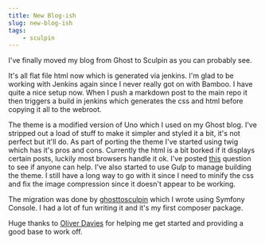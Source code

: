 ```yaml
---
title: New Blog-ish
slug: new-blog-ish
tags:
    - sculpin
---
```

I've finally moved my blog from Ghost to Sculpin as you can probably see.

It's all flat file html now which is generated via jenkins. I'm glad to be working with Jenkins again since I never really got on with Bamboo. I have quite a nice setup now. When I push a markdown post to the main repo it then triggers a build in jenkins which generates the css and html before copying it all to the webroot.

The theme is a modified version of Uno which I used on my Ghost blog. I've stripped out a load of stuff to make it simpler and styled it a bit, it's not perfect but it'll do. As part of porting the theme I've started using twig which has it's pros and cons. Currently the html is a bit borked if it displays certain posts, luckily most browsers handle it ok. I've posted [this](http://stackoverflow.com/questions/34364111/split-twig-content-after-html-tag) question to see if anyone can help. I've also started to use Gulp to manage building the theme. I still have a long way to go with it since I need to minify the css and fix the image compression since it doesn't appear to be working.

The migration was done by [ghosttosculpin](https://packagist.org/packages/mikebell/ghosttosculpin) which I wrote using Symfony Console. I had a lot of fun writing it and it's my first composer package.

Huge thanks to [Oliver Davies](https://twitter.com/opdavies) for helping me get started and providing a good base to work off.

